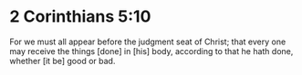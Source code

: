 # 2 Corinthians 5:10

For we must all appear before the judgment seat of Christ; that every one may receive the things [done] in [his] body, according to that he hath done, whether [it be] good or bad.